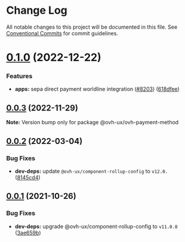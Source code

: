 # Change Log

All notable changes to this project will be documented in this file.
See [Conventional Commits](https://conventionalcommits.org) for commit guidelines.

# [0.1.0](https://github.com/ovh/manager/compare/@ovh-ux/ovh-payment-method@0.0.3...@ovh-ux/ovh-payment-method@0.1.0) (2022-12-22)


### Features

* **apps:** sepa direct payment worldline integration ([#8203](https://github.com/ovh/manager/issues/8203)) ([618dfee](https://github.com/ovh/manager/commit/618dfeeb1565d47c1bf0e66873931e6c8932c7bb))





## [0.0.3](https://github.com/ovh/manager/compare/@ovh-ux/ovh-payment-method@0.0.2...@ovh-ux/ovh-payment-method@0.0.3) (2022-11-29)

**Note:** Version bump only for package @ovh-ux/ovh-payment-method





## [0.0.2](https://github.com/ovh/manager/compare/@ovh-ux/ovh-payment-method@0.0.1...@ovh-ux/ovh-payment-method@0.0.2) (2022-03-04)


### Bug Fixes

* **dev-deps:** update `@ovh-ux/component-rollup-config` to `v12.0.` ([8145cd4](https://github.com/ovh/manager/commit/8145cd44a34cec071db4b5267182705625951077))



## [0.0.1](https://github.com/ovh/manager/compare/@ovh-ux/ovh-payment-method@0.0.0...@ovh-ux/ovh-payment-method@0.0.1) (2021-10-26)


### Bug Fixes

* **dev-deps:** upgrade @ovh-ux/component-rollup-config to `v11.0.0` ([3ae659b](https://github.com/ovh/manager/commit/3ae659bea59244fd5660375b9dac52055cc374b0))
